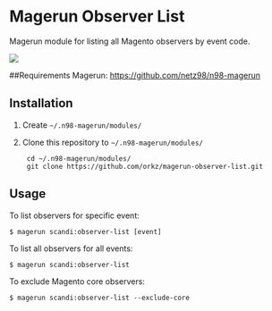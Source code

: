 # Magerun Observer List

Magerun module for listing all Magento observers by event code.

![](http://i.imgur.com/X5NH8MD.png)

##Requirements
Magerun: https://github.com/netz98/n98-magerun

## Installation
1. Create `~/.n98-magerun/modules/`
2. Clone this repository to `~/.n98-magerun/modules/`

        cd ~/.n98-magerun/modules/
        git clone https://github.com/orkz/magerun-observer-list.git

## Usage

To list observers for specific event:

    $ magerun scandi:observer-list [event]

To list all observers for all events:

    $ magerun scandi:observer-list
    
To exclude Magento core observers:

    $ magerun scandi:observer-list --exclude-core
